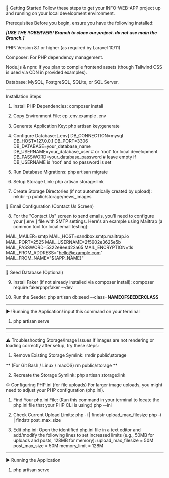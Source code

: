 🚀 Getting Started
Follow these steps to get your INFO-WEB-APP project up and running on your local development environment.

Prerequisites
Before you begin, ensure you have the following installed:

*****[USE THE !!OBERVER!! Branch to clone our project. do not use main the Branch.]*****

PHP: Version 8.1 or higher (as required by Laravel 10/11)

Composer: For PHP dependency management.

Node.js & npm: If you plan to compile frontend assets (though Tailwind CSS is used via CDN in provided examples).

Database: MySQL, PostgreSQL, SQLite, or SQL Server.
____________________________________________________________________________________________________________________
Installation Steps
1. Install PHP Dependencies:
composer install

2. Copy Environment File:
cp .env.example .env

3. Generate Application Key:
php artisan key:generate

4. Configure Database: [.env]
DB_CONNECTION=mysql
DB_HOST=127.0.0.1
DB_PORT=3306
DB_DATABASE=your_database_name
DB_USERNAME=your_database_user  # or 'root' for local development
DB_PASSWORD=your_database_password # leave empty if DB_USERNAME is 'root' and no password is set

5. Run Database Migrations:
php artisan migrate

6. Setup Storage Link:
php artisan storage:link

7. Create Storage Directories (if not automatically created by upload):
mkdir -p public/storage/news_images

📧 Email Configuration (Contact Us Screen)

8. For the "Contact Us" screen to send emails, you'll need to configure your [.env ]
file with SMTP settings. Here's an example using Mailtrap (a common tool for local email testing):

MAIL_MAILER=smtp
MAIL_HOST=sandbox.smtp.mailtrap.io
MAIL_PORT=2525
MAIL_USERNAME=2f5902e3625e5b
MAIL_PASSWORD=5322e9ee422a65
MAIL_ENCRYPTION=tls
MAIL_FROM_ADDRESS="hello@example.com"
MAIL_FROM_NAME="${APP_NAME}"


*************************************************************************

🧪 Seed Database (Optional)

9. Install Faker (if not already installed via composer install):
composer require fakerphp/faker --dev

10. Run the Seeder:
php artisan db:seed --class=**NAMEOFSEEDERCLASS**

*************************************************************************

▶️ !Running the Application! input this command on your terminal
1. php artisan serve

____________________________________________________________________________________________________________________

*************************************************************************

⚠️ Troubleshooting Storage/Image Issues
If images are not rendering or loading correctly after setup, try these steps:

1. Remove Existing Storage Symlink:
rmdir public\storage

**
(For Git Bash / Linux / macOS)
rm public/storage
**

2. Recreate the Storage Symlink:
php artisan storage:link

⚙️ Configuring PHP.ini (for file uploads)
For larger image uploads, you might need to adjust your PHP configuration (php.ini).

1. Find Your php.ini File:
(Run this command in your terminal to locate the php.ini file that your PHP CLI is using:)
php --ini

2. Check Current Upload Limits:
php -i | findstr upload_max_filesize
php -i | findstr post_max_size

3. Edit php.ini:
Open the identified php.ini file in a text editor and add/modify the following lines to set increased limits (e.g., 50MB for uploads and posts, 128MB for memory):
upload_max_filesize = 50M
post_max_size = 50M
memory_limit = 128M

*************************************************************************

▶️ Running the Application
1. php artisan serve

